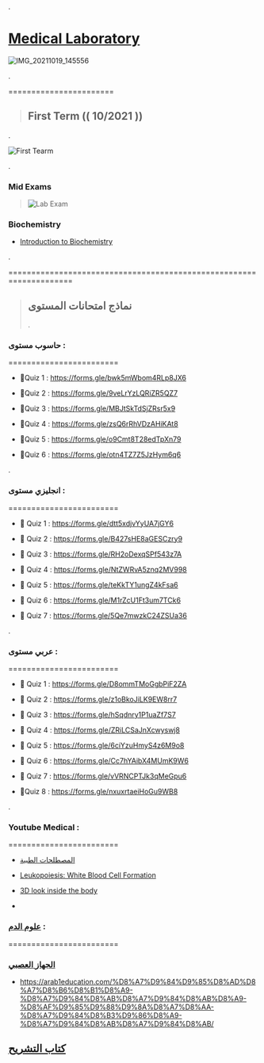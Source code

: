 
.



 # [Medical Laboratory](http://portal.auct.edu.jo/auct-web/pages/students/dashboard.xhtml)



![IMG_20211019_145556](https://user-images.githubusercontent.com/36210723/138141226-504bae8b-4f8f-44bb-912a-2561659b1d5d.jpg)

.

=======================



> ## First Term (( 10/2021 )) 

.

![First Tearm](https://user-images.githubusercontent.com/36210723/136665671-5457f151-1eed-4b3d-b054-ff2bcdf8f063.png)




.

###  Mid Exams 


> ![Lab Exam](https://user-images.githubusercontent.com/36210723/143722053-3651ffc8-1923-4b36-8444-1932a0f54577.png)

###  Biochemistry

- [Introduction to Biochemistry](https://github.com/nancyalaswad90/Medical-Laboratory/blob/main/4_6017067487399512639.pdf)


.


====================================================================




> ## نماذج امتحانات المستوى 
> .





### حاسوب مستوى :

========================


- 🔷Quiz 1 :
https://forms.gle/bwk5mWbom4RLp8JX6


- 🔷Quiz 2 :
https://forms.gle/9veLrYzLQRiZR5QZ7


- 🔷Quiz 3 :
https://forms.gle/MBJtSkTdSjZRsr5x9



- 🔷Quiz 4 :
https://forms.gle/zsQ6rRhVDzAHiKAt8


- 🔷Quiz 5 :
https://forms.gle/o9Cmt8T28edTpXn79



- 🔷Quiz 6 :
https://forms.gle/otn4TZ7Z5JzHym6q6



.


### انجليزي مستوى :

========================




- 🔷 Quiz 1 :
https://forms.gle/dtt5xdjvYyUA7jGY6


- 🔷 Quiz 2 :
https://forms.gle/B427sHE8aGESCzry9


- 🔷 Quiz 3 :
https://forms.gle/RH2oDexqSPf543z7A


- 🔷 Quiz 4 :
https://forms.gle/NtZWRvA5znq2MV998


- 🔷 Quiz 5 :
https://forms.gle/teKkTY1ungZ4kFsa6


- 🔷 Quiz 6 :
https://forms.gle/M1rZcU1Ft3um7TCk6



- 🔷 Quiz 7 :
https://forms.gle/5Qe7mwzkC24ZSUa36





.


### عربي  مستوى :

========================



- 🔷 Quiz 1 :
https://forms.gle/D8ommTMoGgbPiF2ZA


- 🔷 Quiz 2 :
https://forms.gle/z1oBkoJiLK9EW8rr7


- 🔷 Quiz 3 :
https://forms.gle/hSqdnry1P1uaZf7S7


- 🔷 Quiz 4 :
https://forms.gle/ZRiLCSaJnXcwyswj8


- 🔷 Quiz 5 :
https://forms.gle/6ciYzuHmyS4z6M9o8


- 🔷 Quiz 6 :
https://forms.gle/Cc7hYAibX4MUmK9W6


- 🔷 Quiz 7 :
https://forms.gle/vVRNCPTJk3qMeGpu6


- 🔷Quiz 8 :
https://forms.gle/nxuxrtaeiHoGu9WB8



.


###  Youtube Medical  :

========================


- [المصطلحات الطبية](https://www.youtube.com/watch?v=XFWC-hQg33A&list=PLc6mXdyglTOQkyhNJol2WBO5_hHWSYSSW)


- [Leukopoiesis: White Blood Cell Formation](https://www.youtube.com/watch?v=nyKxu7Kkguo)

- [3D look inside the body](https://www.youtube.com/watch?v=Kdf1VfPBSuw)
- 






### [علوم الدم](https://arab1education.com/%D8%A7%D9%84%D9%85%D8%AD%D8%A7%D8%B6%D8%B1%D8%A9-%D8%A7%D9%84%D8%AB%D8%A7%D9%84%D8%AB%D8%A9-%D8%AF%D9%85%D9%88%D9%8A%D8%A7%D8%AA-%D8%A7%D9%84%D8%B3%D9%86%D8%A9-%D8%A7%D9%84%D8%AB%D8%A7%D9%84%D8%AB/) :

========================


### [الجهاز العصبي ](https://arab1education.com/4-%d9%85%d9%84%d9%81%d8%a7%d8%aa-%d9%87%d8%a7%d9%85%d8%a9-%d8%aa%d8%b4%d8%b1%d8%ad-%d8%a7%d9%84%d8%ac%d9%87%d8%a7%d8%b2-%d8%a7%d9%84%d8%b9%d8%b5%d8%a8%d9%8a-%d8%b9%d9%84%d9%88%d9%85-%d8%a8%d9%83%d8%a7/)



- https://arab1education.com/%D8%A7%D9%84%D9%85%D8%AD%D8%A7%D8%B6%D8%B1%D8%A9-%D8%A7%D9%84%D8%AB%D8%A7%D9%84%D8%AB%D8%A9-%D8%AF%D9%85%D9%88%D9%8A%D8%A7%D8%AA-%D8%A7%D9%84%D8%B3%D9%86%D8%A9-%D8%A7%D9%84%D8%AB%D8%A7%D9%84%D8%AB/



## [كتاب التشريح ](https://drive.google.com/file/d/1K5DoT9llQHqCzvnB9AFjth9nVO9BApTg/view)
